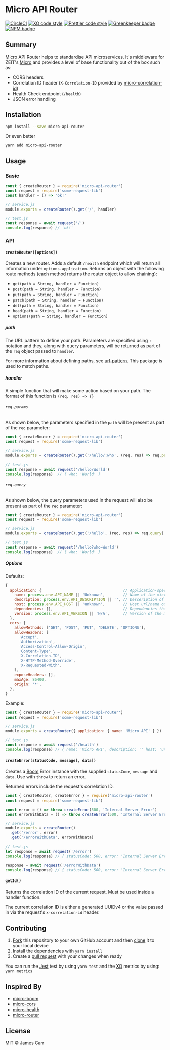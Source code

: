 # Micro API Router

[![CircleCI](https://img.shields.io/circleci/project/github/jamesacarr/micro-api-router.svg)](https://circleci.com/gh/jamesacarr/micro-api-router)
[![XO code style](https://img.shields.io/badge/code_style-XO-5ed9c7.svg)](https://github.com/sindresorhus/xo)
[![Prettier code style](https://img.shields.io/badge/code_style-prettier-ff69b4.svg)](https://github.com/prettier/prettier)
[![Greenkeeper badge](https://badges.greenkeeper.io/jamesacarr/micro-api-router.svg)](https://greenkeeper.io/)
[![NPM badge](https://img.shields.io/npm/v/micro-api-router.svg)](https://www.npmjs.com/package/micro-api-router)

## Summary

Micro API Router helps to standardise API microservices. It's middleware for ZEIT's [Micro](https://github.com/zeit/micro) and provides a level of base functionality out of the box such as:

- CORS headers
- Correlation ID header (`X-Correlation-ID` provided by [micro-correlation-id](https://github.com/tafarij/micro-correlation-id))
- Health Check endpoint (`/health`)
- JSON error handling

## Installation

```sh
npm install --save micro-api-router
```

Or even better

```sh
yarn add micro-api-router
```

## Usage

### Basic

```js
const { createRouter } = require('micro-api-router')
const request = require('some-request-lib')
const handler = () => 'ok!'

// service.js
module.exports = createRouter().get('/', handler)

// test.js
const response = await request('/')
console.log(response) // 'ok!'
```

### API

#### `createRouter([options])`

Creates a new router. Adds a default `/health` endpoint which will return all information under `options.application`.
Returns an object with the following route methods (each method returns the router object to allow chaining):

* `get(path = String, handler = Function)`
* `post(path = String, handler = Function)`
* `put(path = String, handler = Function)`
* `patch(path = String, handler = Function)`
* `del(path = String, handler = Function)`
* `head(path = String, handler = Function)`
* `options(path = String, handler = Function)`

##### path

The URL pattern to define your path. Parameters are specified using `:` notation and they, along with query parameters, will be returned as part of the `req` object passed to `handler`.

For more information about defining paths, see [url-pattern](https://github.com/snd/url-pattern). This package is used to match paths.

##### handler

A simple function that will make some action based on your path. The format of this function is `(req, res) => {}`

###### `req.params`

As shown below, the parameters specified in the `path` will be present as part of the `req` parameter:

```js
const { createRouter } = require('micro-api-router')
const request = require('some-request-lib')

// service.js
module.exports = createRouter().get('/hello/:who', (req, res) => req.params)

// test.js
const response = await request('/hello/World')
console.log(response)  // { who: 'World' }
```

###### `req.query`

As shown below, the query parameters used in the request will also be present as part of the `req` parameter:

```js
const { createRouter } = require('micro-api-router')
const request = require('some-request-lib')

// service.js
module.exports = createRouter().get('/hello', (req, res) => req.query)

// test.js
const response = await request('/hello?who=World')
console.log(response)  // { who: 'World' }
```

##### Options

Defaults:
```js
{
  application: {                                    // Application-specific properties. Returned via `/health`
    name: process.env.API_NAME || 'Unknown',        // Name of the micro service
    description: process.env.API_DESCRIPTION || '', // Desceription of the micro service
    host: process.env.API_HOST || 'unknown',        // Host url/name of the micro service
    dependencies: [],                               // Dependencies that the micro service relies on
    version: process.env.API_VERSION || 'N/A',      // Version of the micro service
  },
  cors: {
    allowMethods: ['GET', 'POST', 'PUT', 'DELETE', 'OPTIONS'],
    allowHeaders: [
      'Accept',
      'Authorization',
      'Access-Control-Allow-Origin',
      'Content-Type',
      'X-Correlation-ID',
      'X-HTTP-Method-Override',
      'X-Requested-With',
    ],
    exposeHeaders: [],
    maxAge: 86400,
    origin: '*',
  },
}
```

Example:
```js
const { createRouter } = require('micro-api-router')
const request = require('some-request-lib')

// service.js
module.exports = createRouter({ application: { name: 'Micro API' } })

// test.js
const response = await request('/health')
console.log(response) // { name: 'Micro API', description: '' host: 'unknown', dependencies: [], version: 'N/A' }
```

#### `createError(statusCode, message[, data])`

Creates a [Boom](https://github.com/hapijs/boom) Error instance with the supplied `statusCode`, `message` and `data`. Use with `throw` to return an error.

Returned errors include the request's correlation ID.

```js
const { createRouter, createError } = require('micro-api-router')
const request = require('some-request-lib')

const error = () => throw createError(500, 'Internal Server Error')
const errorWithData = () => throw createError(500, 'Internal Server Error', { some: 'data' })

// service.js
module.exports = createRouter()
  .get('/error', error)
  .get('/errorWithData', errorWithData)

// test.js
let response = await request('/error')
console.log(response) // { statusCode: 500, error: 'Internal Server Error', message: 'An internal server error occurred', correlationId: '123' }

response = await request('/errorWithData')
console.log(response) // { statusCode: 500, error: 'Internal Server Error', message: 'An internal server error occurred', correlationId: '123', data: { some: 'data' } }
```

#### `getId()`

Returns the correlation ID of the current request. Must be used inside a handler function.

The current correlation ID is either a generated UUIDv4 or the value passed in via the request's `x-correlation-id` header.

## Contributing

1. [Fork](https://help.github.com/articles/fork-a-repo/) this repository to your own GitHub account and then [clone](https://help.github.com/articles/cloning-a-repository/) it to your local device
2. Install the dependencies with `yarn install`
3. Create a [pull request](https://help.github.com/articles/about-pull-requests/) with your changes when ready

You can run the [Jest](https://github.com/facebook/jest) test by using `yarn test` and the [XO](https://github.com/sindresorhus/xo) metrics by using: `yarn metrics`

## Inspired By
* [micro-boom](https://github.com/onbjerg/micro-boom)
* [micro-cors](https://github.com/possibilities/micro-cors)
* [micro-health](https://github.com/fmiras/micro-health)
* [micro-router](https://github.com/pedronauck/micro-router)

## License

MIT © James Carr
